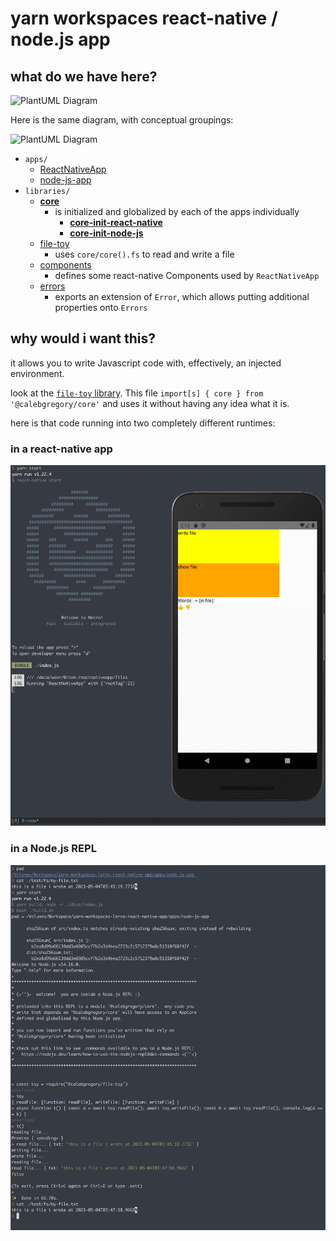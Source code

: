 # yarn workspaces react-native / node.js app

## what do we have here?

![PlantUML Diagram](http://www.plantuml.com/plantuml/proxy?src=https://raw.githubusercontent.com/calebgregory/yarn-workspaces-lerna-react-native-app/master/docs/architecture-overview-no-frames.iuml&cache=no)

Here is the same diagram, with conceptual groupings:

![PlantUML Diagram](http://www.plantuml.com/plantuml/proxy?src=https://raw.githubusercontent.com/calebgregory/yarn-workspaces-lerna-react-native-app/master/docs/architecture-overview-with-frames.iuml&cache=no)

- `apps/`
  - [ReactNativeApp](./apps/ReactNativeApp/index.js)
  - [node-js-app](./apps/node-js-app/src/index.ts)
- `libraries/`
  - [__core__](./libraries/@calebgregory/core/src/app.ts)
    - is initialized and globalized by each of the apps individually
      - [__core-init-react-native__](./libraries/@calebgregory/core-init-react-native/src/init.ts)
      - [__core-init-node-js__](./libraries/@calebgregory/core-init-node-js/src/init.ts)
  - [file-toy](./libraries/@calebgregory/file-toy/src/do/file/read-write.ts)
    - uses `core/core().fs` to read and write a file
  - [components](./libraries/@calebgregory/components/src/index.tsx)
    - defines some react-native Components used by `ReactNativeApp`
  - [errors](./libraries/@calebgregory/errors/src/index.ts)
    - exports an extension of `Error`, which allows putting additional properties onto `Errors`

## why would i want this?

it allows you to write Javascript code with, effectively, an injected environment.

look at the [`file-toy` library](./libraries/@calebgregory/file-toy/src/do/file/read-write.ts).  This file `import[s] { core } from '@calebgregory/core'` and uses it without having any idea what it is.

here is that code running into two completely different runtimes:

### in a react-native app

![react-native demo](./docs/assets/react-native-file-toy.gif)

### in a Node.js REPL

![node-js REPL](./docs/assets/node-js-repl-file-toy.png)